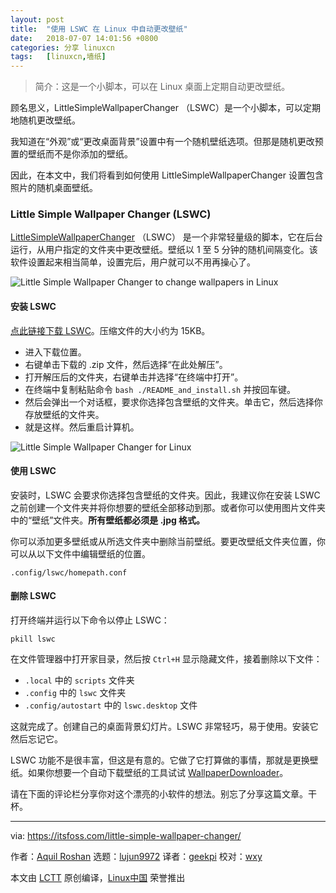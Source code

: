 ```yaml
---
layout: post
title:	"使用 LSWC 在 Linux 中自动更改壁纸"
date:	2018-07-07 14:01:56 +0800 
categories:	分享 linuxcn 
tags:	[linuxcn,墙纸]
---
```




> 
> 简介：这是一个小脚本，可以在 Linux 桌面上定期自动更改壁纸。
> 
> 
> 


顾名思义，LittleSimpleWallpaperChanger （LSWC）是一个小脚本，可以定期地随机更改壁纸。


我知道在“外观”或“更改桌面背景”设置中有一个随机壁纸选项。但那是随机更改预置的壁纸而不是你添加的壁纸。


因此，在本文中，我们将看到如何使用 LittleSimpleWallpaperChanger 设置包含照片的随机桌面壁纸。


### Little Simple Wallpaper Changer (LSWC)


[LittleSimpleWallpaperChanger](https://github.com/LittleSimpleWallpaperChanger/lswc) （LSWC） 是一个非常轻量级的脚本，它在后台运行，从用户指定的文件夹中更改壁纸。壁纸以 1 至 5 分钟的随机间隔变化。该软件设置起来相当简单，设置完后，用户就可以不用再操心了。


![Little Simple Wallpaper Changer to change wallpapers in Linux](/Asserts/Images//attachment/album/201807/07/140202q045bz1cqug47t4z.jpg)


#### 安装 LSWC


[点此链接下载 LSWC](https://github.com/LittleSimpleWallpaperChanger/lswc/raw/master/Lswc.zip)。压缩文件的大小约为 15KB。


* 进入下载位置。
* 右键单击下载的 .zip 文件，然后选择“在此处解压”。
* 打开解压后的文件夹，右键单击并选择“在终端中打开”。
* 在终端中复制粘贴命令 `bash ./README_and_install.sh` 并按回车键。
* 然后会弹出一个对话框，要求你选择包含壁纸的文件夹。单击它，然后选择你存放壁纸的文件夹。
* 就是这样。然后重启计算机。


![Little Simple Wallpaper Changer for Linux](/Asserts/Images//attachment/album/201807/07/140203q1zg8u6gu1wf11mt.jpg)


#### 使用 LSWC


安装时，LSWC 会要求你选择包含壁纸的文件夹。因此，我建议你在安装 LSWC 之前创建一个文件夹并将你想要的壁纸全部移动到那。或者你可以使用图片文件夹中的“壁纸”文件夹。**所有壁纸都必须是 .jpg 格式。**


你可以添加更多壁纸或从所选文件夹中删除当前壁纸。要更改壁纸文件夹位置，你可以从以下文件中编辑壁纸的位置。



```
.config/lswc/homepath.conf

```

#### 删除 LSWC


打开终端并运行以下命令以停止 LSWC：



```
pkill lswc

```

在文件管理器中打开家目录，然后按 `Ctrl+H` 显示隐藏文件，接着删除以下文件：


* `.local` 中的 `scripts` 文件夹
* `.config` 中的 `lswc` 文件夹
* `.config/autostart` 中的 `lswc.desktop` 文件


这就完成了。创建自己的桌面背景幻灯片。LSWC 非常轻巧，易于使用。安装它然后忘记它。


LSWC 功能不是很丰富，但这是有意的。它做了它打算做的事情，那就是更换壁纸。如果你想要一个自动下载壁纸的工具试试 [WallpaperDownloader](https://itsfoss.com/wallpaperdownloader-linux/)。


请在下面的评论栏分享你对这个漂亮的小软件的想法。别忘了分享这篇文章。干杯。




---


via: <https://itsfoss.com/little-simple-wallpaper-changer/>


作者：[Aquil Roshan](https://itsfoss.com/author/aquil/) 选题：[lujun9972](https://github.com/lujun9972) 译者：[geekpi](https://github.com/geekpi) 校对：[wxy](https://github.com/wxy)


本文由 [LCTT](https://github.com/LCTT/TranslateProject) 原创编译，[Linux中国](https://linux.cn/) 荣誉推出
